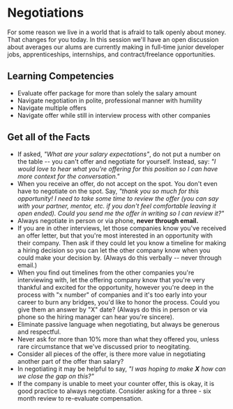 # Negotiations
For some reason we live in a world that is afraid to talk openly about money. That changes for you today. In this session we'll have an open discussion about averages our alums are currently making in full-time junior developer jobs, apprenticeships, internships, and contract/freelance opportunities.


## Learning Competencies
- Evaluate offer package for more than solely the salary amount
- Navigate negotiation in polite, professional manner with humility
- Navigate multiple offers
- Navigate offer while still in interview process with other companies


## Get all of the Facts
- If asked, *"What are your salary expectations"*, do not put a number on the table -- you can't offer and negotiate for yourself. Instead, say: *"I would love to hear what you're offering for this position so I can have more context for the conversation."* 
- When you receive an offer, do not accept on the spot. You don't even have to negotiate on the spot. Say, *"thank you so much for this opportunity! I need to take some time to review the offer (you can say with your partner, mentor, etc. if you don't feel comfortable leaving it open ended). Could you send me the offer in writing so I can review it?"*
- Always negotiate in person or via phone, **never through email.**
- If you are in other interviews, let those companies know you've received an offer letter, but that you're most interested in an opportunity with their company. Then ask if they could let you know a timeline for making a hiring decision so you can let the other company know when you could make your decision by. (Always do this verbally -- never through email.)
- When you find out timelines from the other companies you're interviewing with, let the offering company know that you're very thankful and excited for the opportunity, however you're deep in the process with "x number" of companies and it's too early into your career to burn any bridges, you'd like to honor the process. Could you give them an answer by "X" date? (Always do this in person or via phone so the hiring manager can hear you're sincere).
- Eliminate passive language when negotiating, but always be generous and respectful.
- Never ask for more than 10% more than what they offered you, unless rare circumstance that we've discussed prior to neogitating.
- Consider all pieces of the offer, is there more value in negotiating another part of the offer than salary?
- In negotiating it may be helpful to say, *"I was hoping to make **X** how can we close the gap on this?"*
- If the company is unable to meet your counter offer, this is okay, it is good practice to always negotiate. Consider asking for a three - six month review to re-evaluate compensation.




